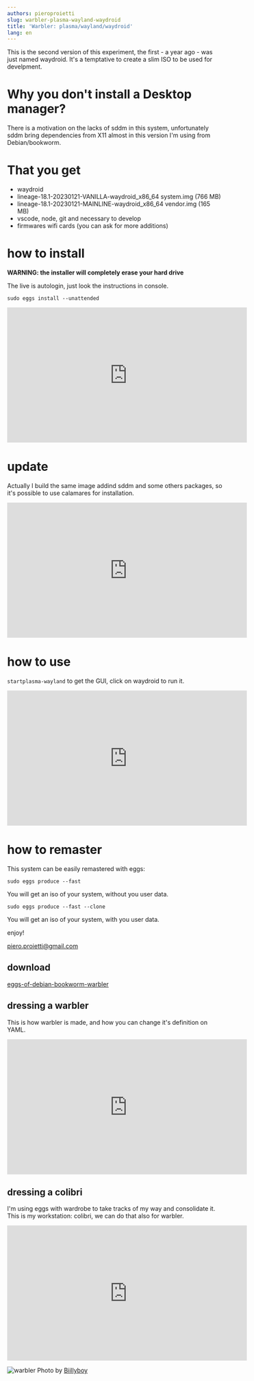 ```yaml
---
authors: pieroproietti
slug: warbler-plasma-wayland-waydroid
title: 'Warbler: plasma/wayland/waydroid'
lang: en
---
```


This is the second version of this experiment, the first - a year ago - was  just named waydroid. It's a temptative to create a slim ISO to be used for develpment.

# Why you don't install a Desktop manager?

There is a motivation on the lacks of sddm in this system, unfortunately
sddm bring dependencies from X11 almost in this version I'm using 
from Debian/bookworm.

# That you get

* waydroid
* lineage-18.1-20230121-VANILLA-waydroid_x86_64 system.img (766 MB)
* lineage-18.1-20230121-MAINLINE-waydroid_x86_64 vendor.img (165 MB)
* vscode, node, git and necessary to develop
* firmwares wifi cards (you can ask for more additions)

# how to install

**WARNING: the installer will completely erase your hard drive**

The live is autologin, just look the instructions in console.

```sudo eggs install --unattended```

<iframe width="560" height="315" src="https://www.youtube.com/embed/HfoZsqfIqAA" title="YouTube video player" frameborder="0" allow="accelerometer; autoplay; clipboard-write; encrypted-media; gyroscope; picture-in-picture; web-share" allowfullscreen></iframe>

# update 
Actually I build the same image addind sddm and some others packages, so it's possible to use calamares for installation.

<iframe width="560" height="315" src="https://www.youtube.com/embed/TqTRyu4b-Ug" title="YouTube video player" frameborder="0" allow="accelerometer; autoplay; clipboard-write; encrypted-media; gyroscope; picture-in-picture; web-share" allowfullscreen></iframe>

# how to use
```startplasma-wayland``` to get the GUI, click on waydroid to run it.
<iframe width="560" height="315" src="https://www.youtube.com/embed/kMnCWhEqCGA" title="YouTube video player" frameborder="0" allow="accelerometer; autoplay; clipboard-write; encrypted-media; gyroscope; picture-in-picture; web-share" allowfullscreen></iframe>

# how to remaster
This system can be easily remastered with eggs:

```sudo eggs produce --fast```

You will get an iso of your system, without you user data.

```sudo eggs produce --fast --clone```

You will get an iso of your system, with you user data.

enjoy!

piero.proietti@gmail.com


## download
[eggs-of-debian-bookworm-warbler](https://sourceforge.net/projects/penguins-eggs/files/ISOS/debian/bookworm/)

## dressing a warbler
This is how warbler is made, and how you can change it's definition on YAML.
<iframe width="560" height="315" src="https://www.youtube.com/embed/ejZFgNpSs0s" title="YouTube video player" frameborder="0" allow="accelerometer; autoplay; clipboard-write; encrypted-media; yroscope; picture-in-picture; web-share" allowfullscreen></iframe>

## dressing a colibri
I'm using eggs with wardrobe to take tracks of my way and consolidate it. This is my workstation: colibri, we can do that also for warbler.
<iframe width="560" height="315" src="https://www.youtube.com/embed/JbuxcfOTdCA" title="YouTube video player" frameborder="0" allow="accelerometer; autoplay; clipboard-write; encrypted-media; gyroscope; picture-in-picture; web-share" allowfullscreen></iframe>

![warbler](/images/warbler.jpg)
Photo by [Biillyboy](https://www.flickr.com/photos/billyboysfotocolection/4843548058/in/photostream/)